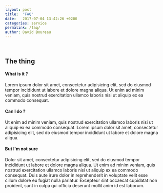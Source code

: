 ```yaml
---
layout: post
title:  "FAQ"
date:   2017-07-04 13:42:26 +0200
categories: service
permalink: /faq/
author: David Boureau
---
```


<div>&nbsp;</div>

## The thing

#### What is it ?

Lorem ipsum dolor sit amet, consectetur adipisicing elit, sed do eiusmod
tempor incididunt ut labore et dolore magna aliqua. Ut enim ad minim veniam,
quis nostrud exercitation ullamco laboris nisi ut aliquip ex ea commodo
consequat. 

#### Can I do ?

Ut enim ad minim veniam, quis nostrud exercitation ullamco laboris nisi ut aliquip ex ea commodo
consequat. Lorem ipsum dolor sit amet, consectetur adipisicing elit, sed do eiusmod
tempor incididunt ut labore et dolore magna aliqua. 

#### But I'm not sure

Dolor sit amet, consectetur adipisicing elit, sed do eiusmod
tempor incididunt ut labore et dolore magna aliqua. Ut enim ad minim veniam,
quis nostrud exercitation ullamco laboris nisi ut aliquip ex ea commodo
consequat. Duis aute irure dolor in reprehenderit in voluptate velit esse
cillum dolore eu fugiat nulla pariatur. Excepteur sint occaecat cupidatat non
proident, sunt in culpa qui officia deserunt mollit anim id est laborum.

